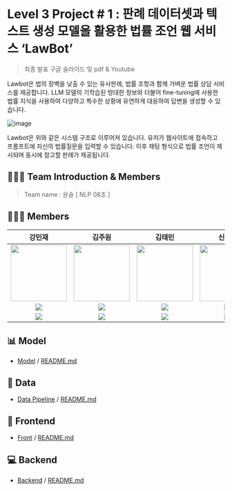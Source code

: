 # Level 3 Project # 1 : 판례 데이터셋과 텍스트 생성 모델을 활용한 법률 조언 웹 서비스 ‘LawBot’
> 최종 발표 구글 슬라이드 및 pdf & Youtube
> 
Lawbot은 법의 장벽을 낮출 수 있는 유사판례, 법률 조항과 함께 가벼운 법률 상담 서비스를 제공합니다. LLM 모델의 기학습된 방대한 정보와 더불어 fine-tuning에 사용한 법률 지식을 사용하여 다양하고 특수한 상황에 유연하게 대응하여 답변을 생성할 수 있습니다.

![image](https://github.com/boostcampaitech5/level3_nlp_finalproject-nlp-08/assets/96534680/c2384e68-c98f-4b11-9929-980d49686d64)

Lawbot은 위와 같은 시스템 구조로 이루어져 있습니다. 유저가 웹사이트에 접속하고 프롬프트에 자신의 법률질문을 입력할 수 있습니다. 이후 채팅 형식으로 법률 조언이 제시되며 동시에 참고할 판례가 제공됩니다.

## 🧑🏻‍💻 Team Introduction & Members 

> Team name : 윤슬 [ NLP 08조 ] 

## 👨🏼‍💻 Members
강민재|김주원|김태민|신혁준|윤상원|
:-:|:-:|:-:|:-:|:-:
<img src='https://avatars.githubusercontent.com/u/39152134?v=4' height=130 width=130></img>|<img src='https://avatars.githubusercontent.com/u/81630351?v=4' height=130 width=130></img>|<img src='https://avatars.githubusercontent.com/u/96530685?v=4' height=130 width=130></img>|<img src='https://avatars.githubusercontent.com/u/96534680?v=4' height=130 width=130></img>|<img src='https://avatars.githubusercontent.com/u/38793142?v=4' height=130 width=130></img>|
<a href="https://github.com/mjk0618" target="_blank"><img src="https://img.shields.io/badge/Github-black.svg?&style=round&logo=github"/></a>|<a href="https://github.com/Kim-Ju-won" target="_blank"><img src="https://img.shields.io/badge/Github-black.svg?&style=round&logo=github"/></a>|<a href="https://github.com/taemin6697" target="_blank"><img src="https://img.shields.io/badge/Github-black.svg?&style=round&logo=github"/></a>|<a href="https://github.com/jun048098" target="_blank"><img src="https://img.shields.io/badge/Github-black.svg?&style=round&logo=github"/></a>|<a href="https://github.com/SangwonYoon" target="_blank"><img src="https://img.shields.io/badge/Github-black.svg?&style=round&logo=github"/></a>
<a href="mailto:kminjae618@gmail.com" target="_blank"><img src="https://img.shields.io/badge/Gmail-EA4335?style&logo=Gmail&logoColor=white"/></a>|<a href="mailto:uomnf97@gmail.com" target="_blank"><img src="https://img.shields.io/badge/Gmail-EA4335?style&logo=Gmail&logoColor=white"/></a>|<a href="mailto:taemin6697@gmail.com" target="_blank"><img src="https://img.shields.io/badge/Gmail-EA4335?style&logo=Gmail&logoColor=white"/></a>|<a href="mailto:jun048098@gmail.com" target="_blank"><img src="https://img.shields.io/badge/Gmail-EA4335?style&logo=Gmail&logoColor=white"/></a>|<a href="mailto:iandr0805@gmail.com" target="_blank"><img src="https://img.shields.io/badge/Gmail-EA4335?style&logo=Gmail&logoColor=white"/></a>|

## 📊 Model
- [Model](model) / [README.md](model/README.md)

## 💽 Data
- [Data Pipeline](data_pipeline) / [README.md](data_pipeline/README.md)

## 🎨 Frontend
- [Front](frontend) / [README.md](frontend/README.md)

## 💻 Backend
- [Backend](backend) / [README.md](backend/README.md)

